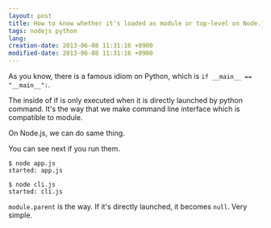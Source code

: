 ```yaml
---
layout: post
title: How to know whether it's loaded as module or top-level on Node.js
tags: nodejs python
lang: 
creation-date: 2013-06-08 11:31:16 +0900
modified-date: 2013-06-08 11:31:16 +0900
---
```

As you know, there is a famous idiom on Python, which is `if __main__ == "__main__":`.

The inside of if is only executed when it is directly launched by python command.
It's the way that we make command line interface which is compatible to module.

On Node.js, we can do same thing.

<script src="https://gist.github.com/tmtk75/5733748.js"></script>
<script src="https://gist.github.com/tmtk75/5733751.js"></script>

You can see next if you run them.

    $ node app.js
    started: app.js

    $ node cli.js
    started: cli.js

`module.parent` is the way. If it's directly launched, it becomes `null`. Very simple.
